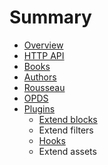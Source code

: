 # Summary

* [Overview](README.md)
* [HTTP API](http.md)
* [Books](books/README.md)
* [Authors](authors/README.md)
* [Rousseau](rousseau/README.md)
* [OPDS](opds/README.md)
* [Plugins](plugins/README.md)
   * [Extend blocks](plugins/blocks.md)
   * Extend filters
   * [Hooks](plugins/hooks.md)
   * Extend assets

